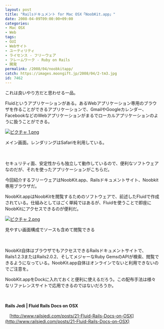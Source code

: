 ```yaml
---
layout: post
title: "Railsドキュメント for Mac OSX「NoobKit.app」"
date: 2008-04-09T09:00:00+09:00
categories:
- Mac OSX
- Web
tags: 
- GUI
- Webサイト
- ユーティリティ
- ライセンス - フリーウェア
- フレームワーク - Ruby on Rails
- 開発
permalink: /2008/04/noobkitapp/
catch: https://images.moongift.jp/2008/04/2-tm3.jpg
id: 7462
---
```

これは良いやり方だと思わせる一品。

  

Fluidというアプリケーションがある。あるWebアプリケーション専用のブラウザを作ることができるアプリケーションで、GmailやGoogleカレンダー、FacebookなどのWebアプリケーションがまるでローカルアプリケーションのように扱うことができる。

  

[![ピクチャ 1.png](https://images.moongift.jp/2008/04/1-tm2.jpg)](https://images.moongift.jp/2008/04/18.jpg)  
  
メイン画面。レンダリングはSafariを利用している。

  

　

  

セキュリティ面、安定性からも独立して動作しているので、便利なソフトウェアなのだが、それを使ったアプリケーションがこちらだ。

  

今回紹介するフリーウェアはNoobKit.app、Railsドキュメントサイト、Noobkit専用ブラウザだ。

  
  
<!--more-->  

NoobKit.appはNoobKitを閲覧するためのソフトウェアで、前述したFluidで作成されている。仕組みとしてはごく単純ではあるが、Fluidを使うことで即座にNoobKitにアクセスできるのが便利だ。

  

[![ピクチャ 2.png](https://images.moongift.jp/2008/04/2-tm3.jpg)](https://images.moongift.jp/2008/04/27.jpg)  
  
見やすい画面構成でソースも含めて閲覧できる

  

　

  

NoobKit自体はブラウザでもアクセスできるRailsドキュメントサイトで、Rails1.2.3またはRails2.0.2、そしてメジャーなRuby GemsのAPIが検索、閲覧できるようになっている。NoobKit.app自体はオンラインでないと利用できないのでご注意を。

  

NoobKit.appをDockに入れておくと便利に使えるだろう。この配布手法は様々なリファレンスサイトで応用できるのではないだろうか。

  

　

  

**Rails Jedi | Fluid Rails Docs on OSX**  
  
　[http://www.railsjedi.com/posts/21-Fluid-Rails-Docs-on-OSX](http://www.railsjedi.com/posts/21-Fluid-Rails-Docs-on-OSX)

  
